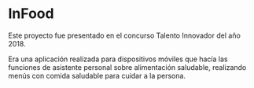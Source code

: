 # InFood

Este proyecto fue presentado en el concurso Talento Innovador del año 2018.

Era una aplicación realizada para dispositivos móviles que hacía las funciones de asistente personal sobre alimentación saludable, realizando menús con comida saludable para cuidar a la persona.

